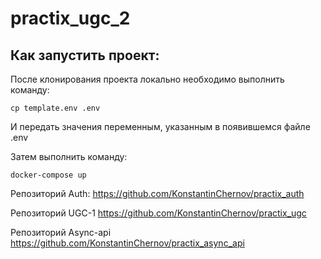 # practix_ugc_2

## Как запустить проект:

После клонирования проекта локально необходимо выполнить команду:
```
cp template.env .env
```
И передать значения переменным, указанным в появившемся файле .env

Затем выполнить команду:
```
docker-compose up
```

Репозиторий Auth:
https://github.com/KonstantinChernov/practix_auth

Репозиторий UGC-1
https://github.com/KonstantinChernov/practix_ugc

Репозиторий Async-api
https://github.com/KonstantinChernov/practix_async_api

